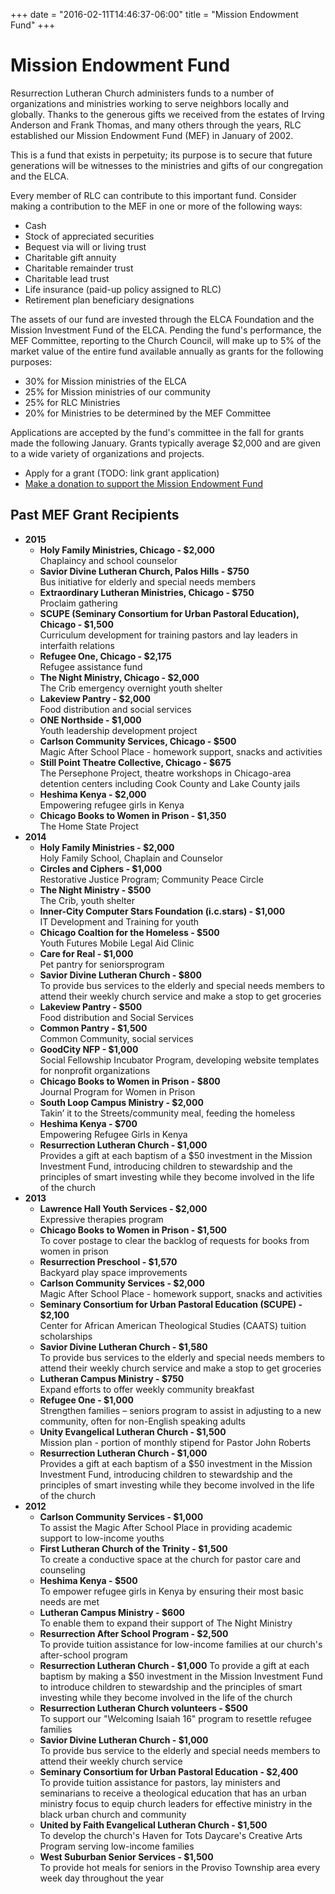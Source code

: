 +++
date = "2016-02-11T14:46:37-06:00"
title = "Mission Endowment Fund"
+++

# Mission Endowment Fund

Resurrection Lutheran Church administers funds to a number of organizations and ministries working to serve neighbors locally and globally. Thanks to the generous gifts we received from the estates of Irving Anderson and Frank Thomas, and many others through the years, RLC established our Mission Endowment Fund (MEF) in January of 2002.

This is a fund that exists in perpetuity; its purpose is to secure that future generations will be witnesses to the ministries and gifts of our congregation and the ELCA.

Every member of RLC can contribute to this important fund. Consider making a contribution to the MEF in one or more of the following ways:

* Cash
* Stock of appreciated securities
* Bequest via will or living trust
* Charitable gift annuity
* Charitable remainder trust
* Charitable lead trust
* Life insurance (paid-up policy assigned to RLC)
* Retirement plan beneficiary designations

The assets of our fund are invested through the ELCA Foundation and the Mission Investment Fund of the ELCA. Pending the fund's performance, the MEF Committee, reporting to the Church Council, will make up to 5% of the market value of the entire fund available annually as grants for the following purposes:

* 30% for Mission ministries of the ELCA
* 25% for Mission ministries of our community
* 25% for RLC Ministries
* 20% for Ministries to be determined by the MEF Committee

Applications are accepted by the fund's committee in the fall for grants made the following January. Grants typically average $2,000 and are given to a wide variety of organizations and projects.

* Apply for a grant (TODO: link grant application)
* [Make a donation to support the Mission Endowment Fund](https://www.eservicepayments.com/cgi-bin/Vanco_ver3.vps?appver3=tYgT1GfNxRUldiimjHMvOW9MBpluIFiU5sGXesGT0_xskSODEa-Up5lt373GHnco2evTpo0mld6BrVzd2nG0pwtHUJrrzprYHQf-D17pxnM=&ver=3)

## Past MEF Grant Recipients

* **2015**
  * **Holy Family Ministries, Chicago - $2,000**  
    Chaplaincy and school counselor
  * **Savior Divine Lutheran Church, Palos Hills - $750**  
    Bus initiative for elderly and special needs members
  * **Extraordinary Lutheran Ministries, Chicago - $750**  
    Proclaim gathering
  * **SCUPE (Seminary Consortium for Urban Pastoral Education), Chicago - $1,500**  
    Curriculum development for training pastors and lay leaders in interfaith relations
  * **Refugee One, Chicago - $2,175**  
    Refugee assistance fund
  * **The Night Ministry, Chicago - $2,000**  
    The Crib emergency overnight youth shelter
  * **Lakeview Pantry - $2,000**  
    Food distribution and social services
  * **ONE Northside - $1,000**  
    Youth leadership development project
  * **Carlson Community Services, Chicago - $500**  
    Magic After School Place - homework support, snacks and activities
  * **Still Point Theatre Collective, Chicago - $675**  
    The Persephone Project, theatre workshops in Chicago-area detention centers including Cook County and Lake County jails
  * **Heshima Kenya - $2,000**  
    Empowering refugee girls in Kenya
  * **Chicago Books to Women in Prison - $1,350**  
    The Home State Project
* **2014**
  * **Holy Family Ministries - $2,000**  
    Holy Family School, Chaplain and Counselor 
  * **Circles and Ciphers - $1,000**  
    Restorative Justice Program; Community Peace Circle
  * **The Night Ministry - $500**  
    The Crib, youth shelter
  * **Inner-City Computer Stars Foundation (i.c.stars) - $1,000**  
    IT Development and Training for youth
  * **Chicago Coaltion for the Homeless - $500**  
    Youth Futures Mobile Legal Aid Clinic
  * **Care for Real - $1,000**  
    Pet pantry for seniorsprogram
  * **Savior Divine Lutheran Church - $800**  
    To provide bus services to the elderly and special needs members to attend their weekly church service and make a stop to get groceries
  * **Lakeview Pantry - $500**  
    Food distribution and Social Services
  * **Common Pantry - $1,500**  
    Common Community, social services
  * **GoodCity NFP - $1,000**  
    Social Fellowship Incubator Program, developing website templates for nonprofit organizations
  * **Chicago Books to Women in Prison - $800**  
    Journal Program for Women in Prison
  * **South Loop Campus Ministry - $2,000**  
    Takin’ it to the Streets/community meal, feeding the homeless
  * **Heshima Kenya - $700**  
    Empowering Refugee Girls in Kenya
  * **Resurrection Lutheran Church - $1,000**  
    Provides a gift at each baptism of a $50 investment in the Mission Investment Fund, introducing children to stewardship and the principles of smart investing while they become involved in the life of the church
* **2013**
  * **Lawrence Hall Youth Services - $2,000**  
     Expressive therapies program
  * **Chicago Books to Women in Prison - $1,500**  
     To cover postage to clear the backlog of requests for books from women in prison
  * **Resurrection Preschool - $1,570**  
     Backyard play space improvements
  * **Carlson Community Services - $2,000**  
    Magic After School Place - homework support, snacks and activities
  * **Seminary Consortium for Urban Pastoral Education (SCUPE) - $2,100**  
    Center for African American Theological Studies (CAATS) tuition scholarships
  * **Savior Divine Lutheran Church - $1,580**  
    To provide bus services to the elderly and special needs members to attend their weekly church service and make a stop to get groceries
  * **Lutheran Campus Ministry - $750**  
    Expand efforts to offer weekly community breakfast
  * **Refugee One - $1,000**  
    Strengthen families – seniors program to assist in adjusting to a new community, often for non-English speaking adults
  * **Unity Evangelical Lutheran Church - $1,500**  
    Mission plan - portion of monthly stipend for Pastor John Roberts
  * **Resurrection Lutheran Church - $1,000**  
    Provides a gift at each baptism of a $50 investment in the Mission Investment Fund, introducing children to stewardship and the principles of smart investing while they become involved in the life of the church
* **2012**
  * **Carlson Community Services - $1,000**  
    To assist the Magic After School Place in providing academic support to low-income youths
  * **First Lutheran Church of the Trinity - $1,500**  
    To create a conductive space at the church for pastor care and counseling
  * **Heshima Kenya - $500**  
    To empower refugee girls in Kenya by ensuring their most basic needs are met
  * **Lutheran Campus Ministry - $600**  
    To enable them to expand their support of The Night Ministry
  * **Resurrection After School Program - $2,500**  
    To provide tuition assistance for low-income families at our church's after-school program
  * **Resurrection Lutheran Church - $1,000**
    To provide a gift at each baptism by making a $50 investment in the Mission Investment Fund to introduce children to stewardship and the principles of smart investing while they become involved in the life of the church
  * **Resurrection Lutheran Church volunteers - $500**  
    To support our "Welcoming Isaiah 16" program to resettle refugee families
  * **Savior Divine Lutheran Church - $1,000**  
    To provide bus service to the elderly and special needs members to attend their weekly church service
  * **Seminary Consortium for Urban Pastoral Education - $2,400**  
    To provide tuition assistance for pastors, lay ministers and seminarians to receive a theological education that has an urban ministry focus to equip church leaders for effective ministry in the black urban church and community
  * **United by Faith Evangelical Lutheran Church - $1,500**  
    To develop the church's Haven for Tots Daycare's Creative Arts Program serving low-income families
  * **West Suburban Senior Services - $1,500**  
    To provide hot meals for seniors in the Proviso Township area every week day throughout the year
